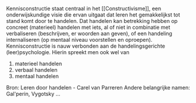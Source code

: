 Kennisconstructie staat centraal in het [[Constructivisme]], een onderwijskundige visie die ervan uitgaat dat leren het gemakkelijkst tot stand komt door te handelen. Dat handelen kan betrekking hebben op concreet (materieel) handelen met iets, al of niet in combinatie met verbaliseren (beschrijven, er woorden aan geven), of een handeling internaliseren (op mentaal niveau voorstellen en oproepen).
Kennisconstructie is nauw verbonden aan de handelingsgerichte (leer)psychologie.
Hierin spreekt men ook wel van 
1. materieel handelen
2. verbaal handelen
3. mentaal handelen

Bron: Leren door handelen  - Carel van Parreren
Andere belangrijke namen: Gal'perin, Vygotsky 
...
